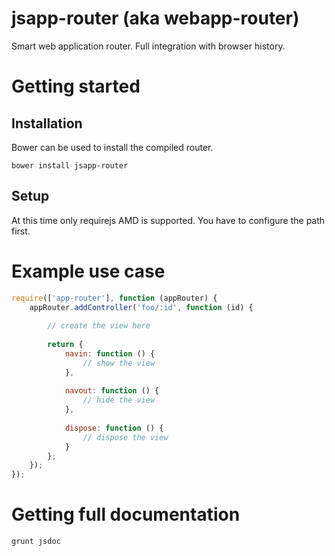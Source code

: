 jsapp-router (aka webapp-router)
==============
Smart web application router. Full integration with browser history.

# Getting started
## Installation
Bower can be used to install the compiled router.
```shell
bower install jsapp-router
```
## Setup
At this time only requirejs AMD is supported. You have to configure the path first.

# Example use case
```js
require(['app-router'], function (appRouter) {
    appRouter.addController('foo/:id', function (id) {
        
        // create the view here
        
        return {
            navin: function () {
                // show the view
            },
            
            navout: function () {
                // hide the view
            },
            
            dispose: function () {
                // dispose the view
            }
        };
    });
});
```
# Getting full documentation
```shell
grunt jsdoc
```